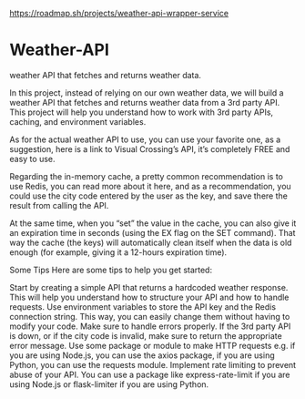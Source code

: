 https://roadmap.sh/projects/weather-api-wrapper-service

# Weather-API
weather API that fetches and returns weather data.


In this project, instead of relying on our own weather data, we will build a weather API that fetches and 
returns weather data from a 3rd party API. This project will help you understand how to work with 3rd party 
APIs, caching, and environment variables.

As for the actual weather API to use, you can use your favorite one, as a suggestion, here is a link to Visual Crossing’s API, it’s completely FREE and easy to use.

Regarding the in-memory cache, a pretty common recommendation is to use Redis, you can read more about it here, and as a recommendation, you could use the city code entered by the user as the key, and save there the result from calling the API.

At the same time, when you “set” the value in the cache, you can also give it an expiration time in seconds (using the EX flag on the SET command). That way the cache (the keys) will automatically clean itself when the data is old enough (for example, giving it a 12-hours expiration time).

Some Tips
Here are some tips to help you get started:

Start by creating a simple API that returns a hardcoded weather response. This will help you understand how to structure your API and how to handle requests.
Use environment variables to store the API key and the Redis connection string. This way, you can easily change them without having to modify your code.
Make sure to handle errors properly. If the 3rd party API is down, or if the city code is invalid, make sure to return the appropriate error message.
Use some package or module to make HTTP requests e.g. if you are using Node.js, you can use the axios package, if you are using Python, you can use the requests module.
Implement rate limiting to prevent abuse of your API. You can use a package like express-rate-limit if you are using Node.js or flask-limiter if you are using Python.
